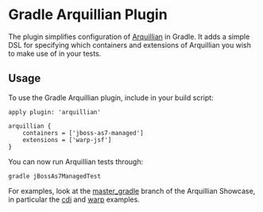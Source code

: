 # Gradle Arquillian Plugin

The plugin simplifies configuration of [Arquillian](http://www.arquillian.org) in Gradle. It adds a simple DSL for specifying which containers and extensions of Arquillian you wish to make use of in your tests. 

## Usage

To use the Gradle Arquillian plugin, include in your build script:

    apply plugin: 'arquillian'
    
    arquillian {
        containers = ['jboss-as7-managed']
        extensions = ['warp-jsf']
    }

You can now run Arquillian tests through:
    
    gradle jBossAs7ManagedTest

For examples, look at the [master_gradle](https://github.com/asgeirf/arquillian-showcase/blob/master_gradle/) branch of the Arquillian Showcase, in particular the [cdi](https://github.com/asgeirf/arquillian-showcase/blob/master_gradle/cdi/build.gradle) and [warp](https://github.com/asgeirf/arquillian-showcase/blob/master_gradle/warp/build.gradle) examples.
